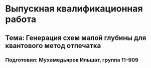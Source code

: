 # Выпускная квалификационная работа
## Тема: Генерация схем малой глубины для квантового метод отпечатка
### Подготовил: Мухамедьяров Ильшат, группа 11-909

